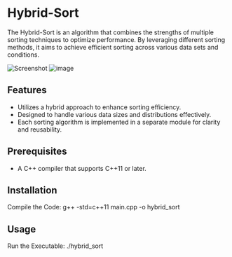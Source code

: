 # Hybrid-Sort

The Hybrid-Sort is an algorithm that combines the strengths of multiple sorting techniques to optimize performance. By leveraging different sorting methods, it aims to achieve efficient sorting across various data sets and conditions.

![Screenshot](https://github.com/Ainella/hybridsort/blob/main/screen.png)
![image](https://github.com/user-attachments/assets/dfc266e4-b594-48f1-9082-2c9e00c22af6)

## Features

-  Utilizes a hybrid approach to enhance sorting efficiency.
-  Designed to handle various data sizes and distributions effectively.
-  Each sorting algorithm is implemented in a separate module for clarity and reusability.


## Prerequisites

- A C++ compiler that supports C++11 or later.

## Installation
Compile the Code:
g++ -std=c++11 main.cpp -o hybrid_sort

## Usage
Run the Executable:
./hybrid_sort


